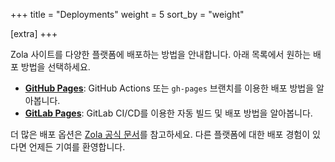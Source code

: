 +++
title = "Deployments"
weight = 5
sort_by = "weight"

[extra]
+++

Zola 사이트를 다양한 플랫폼에 배포하는 방법을 안내합니다. 아래 목록에서 원하는 배포 방법을 선택하세요.

- **[GitHub Pages](./github_pages/)**: GitHub Actions 또는 `gh-pages` 브랜치를 이용한 배포 방법을 알아봅니다.
- **[GitLab Pages](./gitlab_pages/)**: GitLab CI/CD를 이용한 자동 빌드 및 배포 방법을 알아봅니다.

더 많은 배포 옵션은 [Zola 공식 문서](https://www.getzola.org/documentation/deployment/overview/)를 참고하세요. 다른 플랫폼에 대한 배포 경험이 있다면 언제든 기여를 환영합니다.